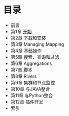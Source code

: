 # 目录

+ 前言
+ 第1章 [开始](./1.GettingStarted/README.md)
+ 第2章 下载和安装
+ 第3章 Managing Mapping
+ 第4章 基础操作
+ 第5章 搜索、查询和过滤
+ 第6章 Aggregations
+ 第7章 脚本
+ 第8章 Rivers
+ 第9章 集群和节点监控
+ 第10章 与JAVA整合
+ 第11章 与Python整合
+ 第12章 插件开发
+ 索引